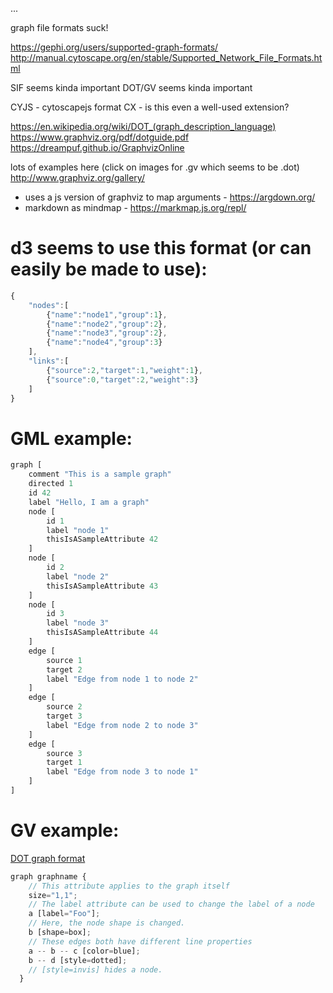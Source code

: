 <!-- no-select -->

...

graph file formats suck!

https://gephi.org/users/supported-graph-formats/
http://manual.cytoscape.org/en/stable/Supported_Network_File_Formats.html


SIF seems kinda important
DOT/GV seems kinda important

CYJS - cytoscapejs format
CX - is this even a well-used extension?


https://en.wikipedia.org/wiki/DOT_(graph_description_language)
https://www.graphviz.org/pdf/dotguide.pdf
https://dreampuf.github.io/GraphvizOnline

lots of examples here (click on images for .gv which seems to be .dot)
http://www.graphviz.org/gallery/

- uses a js version of graphviz to map arguments - https://argdown.org/
- markdown as mindmap - https://markmap.js.org/repl/


# d3 seems to use this format (or can easily be made to use):
```javascript
{
	"nodes":[
		{"name":"node1","group":1},
		{"name":"node2","group":2},
		{"name":"node3","group":2},
		{"name":"node4","group":3}
	],
	"links":[
		{"source":2,"target":1,"weight":1},
		{"source":0,"target":2,"weight":3}
	]
}
```


# GML example:
```javascript
graph [
	comment "This is a sample graph"
	directed 1
	id 42
	label "Hello, I am a graph"
	node [
		id 1
		label "node 1"
		thisIsASampleAttribute 42
	]
	node [
		id 2
		label "node 2"
		thisIsASampleAttribute 43
	]
	node [
		id 3
		label "node 3"
		thisIsASampleAttribute 44
	]
	edge [
		source 1
		target 2
		label "Edge from node 1 to node 2"
	]
	edge [
		source 2
		target 3
		label "Edge from node 2 to node 3"
	]
	edge [
		source 3
		target 1
		label "Edge from node 3 to node 1"
	]
]
```

# GV example:
[DOT graph format](https://en.wikipedia.org/wiki/DOT_(graph_description_language))
```javascript
graph graphname {
    // This attribute applies to the graph itself
    size="1,1";
    // The label attribute can be used to change the label of a node
    a [label="Foo"];
    // Here, the node shape is changed.
    b [shape=box];
    // These edges both have different line properties
    a -- b -- c [color=blue];
    b -- d [style=dotted];
    // [style=invis] hides a node.
  }
```

<script>
  document.title = "Graph Formats";
</script>